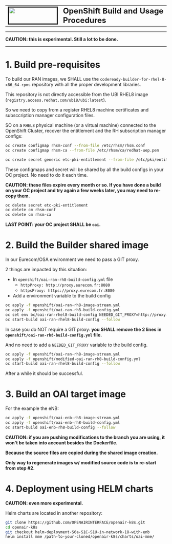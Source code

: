 <table style="border-collapse: collapse; border: none;">
  <tr style="border-collapse: collapse; border: none;">
    <td style="border-collapse: collapse; border: none;">
      <a href="http://www.openairinterface.org/">
         <img src="../doc/images/oai_final_logo.png" alt="" border=3 height=50 width=150>
         </img>
      </a>
    </td>
    <td style="border-collapse: collapse; border: none; vertical-align: center;">
      <b><font size = "5">OpenShift Build and Usage Procedures</font></b>
    </td>
  </tr>
</table>

-----

**CAUTION: this is experimental. Still a lot to be done.**

-----

# 1. Build pre-requisites #

To build our RAN images, we SHALL use the `codeready-builder-for-rhel-8-x86_64-rpms` repository with all the proper development libraries.

This repository is not directly accessible from the UBI RHEL8 image (`registry.access.redhat.com/ubi8/ubi:latest`).

So we need to copy from a register RHEL8 machine certificates and subsccription manager configuration files.

SO on a `RHEL8` physical machine (or a virtual machine) connected to the OpenShift Cluster, recover the entitlement and the RH subscription manager configs:

```bash
oc create configmap rhsm-conf --from-file /etc/rhsm/rhsm.conf
oc create configmap rhsm-ca --from-file /etc/rhsm/ca/redhat-uep.pem

oc create secret generic etc-pki-entitlement --from-file /etc/pki/entitlement/{NUMBER_ON_YOUR_COMPUTER}.pem --from-file /etc/pki/entitlement/{NUMBER_ON_YOUR_COMPUTER}-key.pem
```

These configmaps and secret will be shared by all the build configs in your OC project. No need to do it each time.

**CAUTION: these files expire every month or so. If you have done a build on your OC project and try again a few weeks later, you may need to re-copy them**.

```bash
oc delete secret etc-pki-entitlement
oc delete cm rhsm-conf
oc delete cm rhsm-ca
```

**LAST POINT: your OC project SHALL be `oai`.**

# 2. Build the Builder shared image #

In our Eurecom/OSA environment we need to pass a GIT proxy.

2 things are impacted by this situation:

*  In `openshift/oai-ran-rh8-build-config.yml` file
   * `httpProxy: http://proxy.eurecom.fr:8080` 
   * `httpsProxy: https://proxy.eurecom.fr:8080`
*  Add a environment variable to the build config

```bash
oc apply -f openshift/oai-ran-rh8-image-stream.yml
oc apply -f openshift/oai-ran-rh8-build-config.yml
oc set env bc/oai-ran-rhel8-build-config NEEDED_GIT_PROXY=http://proxy.eurecom.fr:8080
oc start-build oai-ran-rhel8-build-config --follow
```

In case you do NOT require a GIT proxy: **you SHALL remove the 2 lines in `openshift/oai-ran-rh8-build-config.yml` file.**

And no need to add a `NEEDED_GIT_PROXY` variable to the build config.

```bash
oc apply -f openshift/oai-ran-rh8-image-stream.yml
oc apply -f openshift/modified-oai-ran-rh8-build-config.yml
oc start-build oai-ran-rhel8-build-config --follow
```

After a while it should be successful.

# 3. Build an OAI target image #

For the example the eNB:

```bash
oc apply -f openshift/oai-enb-rh8-image-stream.yml
oc apply -f openshift/oai-enb-rh8-build-config.yml
oc start-build oai-enb-rh8-build-config --follow
```

**CAUTION: if you are pushing modifications to the branch you are using, it won't be taken into account besides the Dockerfile.**

**Because the source files are copied during the shared image creation.**

**Only way to regenerate images w/ modified source code is to re-start from step #2.**

# 4. Deployment using HELM charts #

**CAUTION: even more experimental.**

Helm charts are located in another repository:

```bash
git clone https://github.com/OPENAIRINTERFACE/openair-k8s.git
cd openair-k8s
git checkout helm-deployment-S6a-S1C-S1U-in-network-18-with-enb
helm install mme /path-to-your-cloned/openair-k8s/charts/oai-mme/
```
